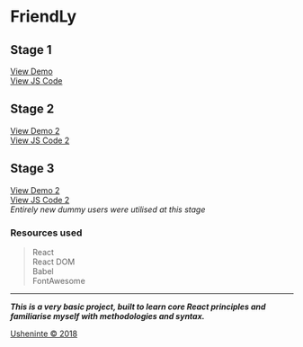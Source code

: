 # FriendLy

## Stage 1

[View Demo](https://usheninte.github.io/FriendLy/index.html)     
[View JS Code](https://github.com/Usheninte/FriendLy/blob/master/FriendLy.js)     

## Stage 2

[View Demo 2](https://usheninte.github.io/FriendLy/index2.html)     
[View JS Code 2](https://github.com/Usheninte/FriendLy/blob/master/FriendLy2.js)     

## Stage 3

[View Demo 2](https://usheninte.github.io/FriendLy/index2.html)     
[View JS Code 2](https://github.com/Usheninte/FriendLy/blob/master/FriendLy2.js)     
_Entirely new dummy users were utilised at this stage_

### Resources used

> React     
> React DOM     
> Babel     
> FontAwesome     

- - -

**_This is a very basic project, built to learn core React principles and familiarise myself with methodologies and syntax._**

[Usheninte &copy; 2018](http://about.me/usheninte)